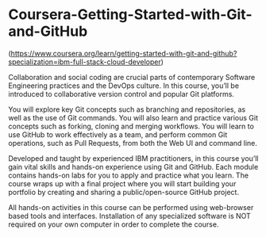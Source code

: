 # Coursera-Getting-Started-with-Git-and-GitHub
(https://www.coursera.org/learn/getting-started-with-git-and-github?specialization=ibm-full-stack-cloud-developer)

Collaboration and social coding are crucial parts of contemporary Software Engineering practices and the DevOps culture.  In this course, you’ll be introduced to collaborative version control and popular Git platforms.  

You will explore key Git concepts such as branching and repositories, as well as the use of Git commands. You will also learn and practice various Git concepts such as forking, cloning and merging workflows. You will learn to use GitHub to work effectively as a team, and perform common Git operations, such as Pull Requests, from both the Web UI and command line. 

Developed and taught by experienced IBM practitioners, in this course you’ll gain vital skills and hands-on experience using Git and GitHub. Each module contains hands-on labs for you to apply and practice what you learn.  The course wraps up with a final project where you will start building your portfolio by creating and sharing a public/open-source GitHub project. 

All hands-on activities in this course can be performed using web-browser based tools and interfaces. Installation of any specialized software is NOT required on your own computer in order to complete the course.
